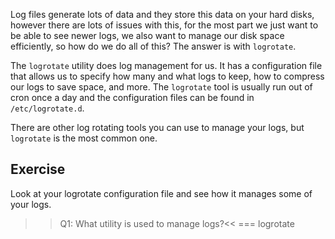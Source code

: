 Log files generate lots of data and they store this data on your hard disks, however there are lots of issues with this, for the most part we just want to be able to see newer logs, we also want to manage our disk space efficiently, so how do we do all of this? The answer is with `logrotate`.

The `logrotate` utility does log management for us. It has a configuration file that allows us to specify how many and what logs to keep, how to compress our logs to save space, and more. The `logrotate` tool is usually run out of cron once a day and the configuration files can be found in `/etc/logrotate.d`.

There are other log rotating tools you can use to manage your logs, but `logrotate` is the most common one.

## Exercise

Look at your logrotate configuration file and see how it manages some of your logs.

>>Q1: What utility is used to manage logs?<<
=== logrotate
